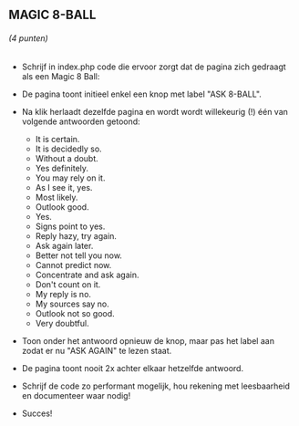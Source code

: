 ## MAGIC 8-BALL

###### (4 punten)

- Schrijf in index.php code die ervoor zorgt dat de pagina zich gedraagt als een Magic 8 Ball:

- De pagina toont initieel enkel een knop met label "ASK 8-BALL".

- Na klik herlaadt dezelfde pagina en wordt wordt willekeurig (!) één van volgende antwoorden getoond:

  - It is certain.
  - It is decidedly so.
  - Without a doubt.
  - Yes definitely.
  - You may rely on it.
  - As I see it, yes.
  - Most likely.
  - Outlook good.
  - Yes.
  - Signs point to yes.
  - Reply hazy, try again.
  - Ask again later.
  - Better not tell you now.
  - Cannot predict now.
  - Concentrate and ask again.
  - Don't count on it.
  - My reply is no.
  - My sources say no.
  - Outlook not so good.
  - Very doubtful.

- Toon onder het antwoord opnieuw de knop, maar pas het label aan zodat er nu "ASK AGAIN" te lezen staat.

- De pagina toont nooit 2x achter elkaar hetzelfde antwoord.

- Schrijf de code zo performant mogelijk, hou rekening met leesbaarheid en documenteer waar nodig!

- Succes!
